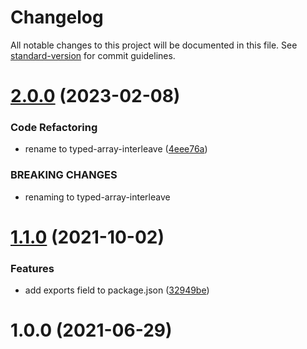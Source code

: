 # Changelog

All notable changes to this project will be documented in this file. See [standard-version](https://github.com/conventional-changelog/standard-version) for commit guidelines.

# [2.0.0](https://github.com/dmnsgn/typed-array-interleave/compare/v1.1.0...v2.0.0) (2023-02-08)


### Code Refactoring

* rename to typed-array-interleave ([4eee76a](https://github.com/dmnsgn/typed-array-interleave/commit/4eee76abafae97d77f5a836b0fc3e986f91af041))


### BREAKING CHANGES

* renaming to typed-array-interleave



# [1.1.0](https://github.com/dmnsgn/typed-array-interleave/compare/v1.0.0...v1.1.0) (2021-10-02)


### Features

* add exports field to package.json ([32949be](https://github.com/dmnsgn/typed-array-interleave/commit/32949bedc90b7b17a8b6e48ad965af7852be7ad1))



# 1.0.0 (2021-06-29)
